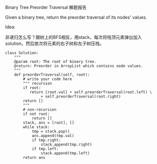 Binary Tree Preorder Traversal 解题报告

Given a binary tree, return the preorder traversal of its nodes' values.

Idea:

非递归怎么写？跟树上的BFS相反，用stack，每次将栈顶元素弹出加入solution，然后依次将元素的右子树和左子树压栈。

```
class Solution:
    """
    @param root: The root of binary tree.
    @return: Preorder in ArrayList which contains node values.
    """
    def preorderTraversal(self, root):
        # write your code here
        """ recursion
        if root:
           return [root.val] + self.preorderTraversal(root.left) \
                + self.preorderTraversal(root.right)
        return []
        """
        # non-recursion
        if not root:
            return []
        stack, ans = [root], []
        while stack:
            tmp = stack.pop()
            ans.append(tmp.val)
            if tmp.right:
                stack.append(tmp.right)
            if tmp.left:
                stack.append(tmp.left)
        return ans
```



